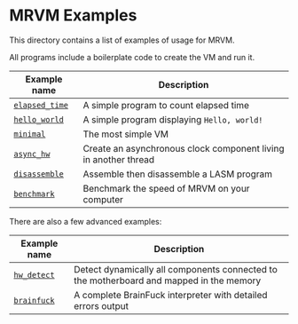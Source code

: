 # MRVM Examples

This directory contains a list of examples of usage for MRVM.

All programs include a boilerplate code to create the VM and run it.

| Example name                    | Description                                                     |
| ------------------------------- | --------------------------------------------------------------- |
| [`elapsed_time`](elapsed_time/) | A simple program to count elapsed time                          |
| [`hello_world`](hello_world/)   | A simple program displaying `Hello, world!`                     |
| [`minimal`](minimal/)           | The most simple VM                                              |
| [`async_hw`](async_hw/)         | Create an asynchronous clock component living in another thread |
| [`disassemble`](disassemble/)   | Assemble then disassemble a LASM program                        |
| [`benchmark`](benchmark/)       | Benchmark the speed of MRVM on your computer                    |

There are also a few advanced examples:

| Example name              | Description                                                                             |
| ------------------------- | --------------------------------------------------------------------------------------- |
| [`hw_detect`](hw_detect/) | Detect dynamically all components connected to the motherboard and mapped in the memory |
| [`brainfuck`](brainfuck/) | A complete BrainFuck interpreter with detailed errors output                            |